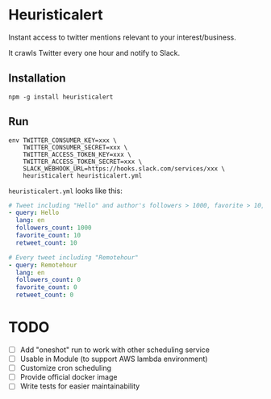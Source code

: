 # Heuristicalert

Instant access to twitter mentions relevant to your interest/business.

It crawls Twitter every one hour and notify to Slack.

## Installation

```
npm -g install heuristicalert
```

## Run

```
env TWITTER_CONSUMER_KEY=xxx \
    TWITTER_CONSUMER_SECRET=xxx \
    TWITTER_ACCESS_TOKEN_KEY=xxx \
    TWITTER_ACCESS_TOKEN_SECRET=xxx \
    SLACK_WEBHOOK_URL=https://hooks.slack.com/services/xxx \
    heuristicalert heuristicalert.yml
```

`heuristicalert.yml` looks like this:

```yaml
# Tweet including "Hello" and author's followers > 1000, favorite > 10, retweet > 10
- query: Hello
  lang: en
  followers_count: 1000
  favorite_count: 10
  retweet_count: 10

# Every tweet including "Remotehour"
- query: Remotehour
  lang: en
  followers_count: 0
  favorite_count: 0
  retweet_count: 0
```

# TODO

- [ ] Add "oneshot" run to work with other scheduling service
- [ ] Usable in Module (to support AWS lambda environment)
- [ ] Customize cron scheduling
- [ ] Provide official docker image
- [ ] Write tests for easier maintainability
